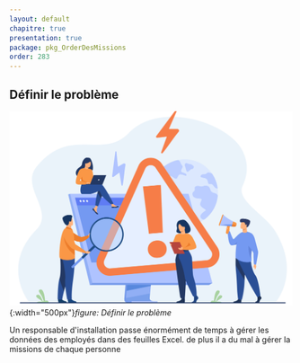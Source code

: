 ```yaml
---
layout: default
chapitre: true
presentation: true
package: pkg_OrderDesMissions
order: 283
---
```


## Définir le problème

![Définir le problème](./images/problem.jpg){:width="500px"}_figure: Définir le problème_

Un responsable d'installation passe énormément de temps à gérer les données des employés dans des feuilles Excel. de plus il a du mal à gérer la missions de chaque personne